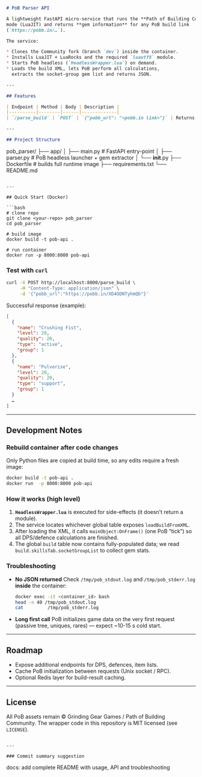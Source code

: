 ```markdown
# PoB Parser API

A lightweight FastAPI micro-service that runs the **Path of Building Community** fork in headless
mode (LuaJIT) and returns **gem information** for any PoB build link
(`https://pobb.in/…`).  

The service:

* Clones the Community fork (branch `dev`) inside the container.  
* Installs LuaJIT + LuaRocks and the required `luautf8` module.  
* Starts PoB headless (`HeadlessWrapper.lua`) on demand.  
* Loads the build XML, lets PoB perform all calculations,  
  extracts the socket-group gem list and returns JSON.

---

## Features

| Endpoint | Method | Body | Description |
|----------|--------|------|-------------|
| `/parse_build` | `POST` | `{"pobb_url": "<pobb.in link>"}` | Returns array of gems with `name / level / quality / type / group`. |

---

## Project Structure

```

pob\_parser/
├── app/
│   ├── main.py     # FastAPI entry-point
│   ├── parser.py   # PoB headless launcher + gem extractor
│   └── **init**.py
├── Dockerfile      # builds full runtime image
├── requirements.txt
└── README.md

````

---

## Quick Start (Docker)

```bash
# clone repo
git clone <your-repo> pob_parser
cd pob_parser

# build image
docker build -t pob-api .

# run container
docker run -p 8000:8000 pob-api
````

### Test with `curl`

```bash
curl -X POST http://localhost:8000/parse_build \
     -H "Content-Type: application/json" \
     -d '{"pobb_url":"https://pobb.in/XD4ODNTyhmQb"}'
```

Successful response (example):

```json
[
  {
    "name": "Crushing Fist",
    "level": 20,
    "quality": 20,
    "type": "active",
    "group": 1
  },
  {
    "name": "Pulverise",
    "level": 20,
    "quality": 20,
    "type": "support",
    "group": 1
  }
  …
]
```

---

## Development Notes

### Rebuild container after code changes

Only Python files are copied at build time, so
any edits require a fresh image:

```bash
docker build -t pob-api .
docker run  -p 8000:8000 pob-api
```

### How it works (high level)

1. **`HeadlessWrapper.lua`** is executed for side-effects (it doesn’t return a module).
2. The service locates whichever global table exposes `loadBuildFromXML`.
3. After loading the XML, it calls `mainObject:OnFrame()` (one PoB “tick”)
   so all DPS/defence calculations are finished.
4. The global `build` table now contains fully-populated data;
   we read `build.skillsTab.socketGroupList` to collect gem stats.

### Troubleshooting

* **No JSON returned**
  Check `/tmp/pob_stdout.log` and `/tmp/pob_stderr.log` **inside** the container:

  ```bash
  docker exec -it <container_id> bash
  head -n 40 /tmp/pob_stdout.log
  cat         /tmp/pob_stderr.log
  ```
* **Long first call**
  PoB initializes game data on the very first request
  (passive tree, uniques, rares) — expect \~10-15 s cold start.

---

## Roadmap

* Expose additional endpoints for DPS, defences, item lists.
* Cache PoB initialization between requests (Unix socket / RPC).
* Optional Redis layer for build-result caching.

---

## License

All PoB assets remain © Grinding Gear Games / Path of Building Community.
The wrapper code in this repository is MIT licensed (see `LICENSE`).

```

---

### Commit summary suggestion

```

docs: add complete README with usage, API and troubleshooting

```
```
